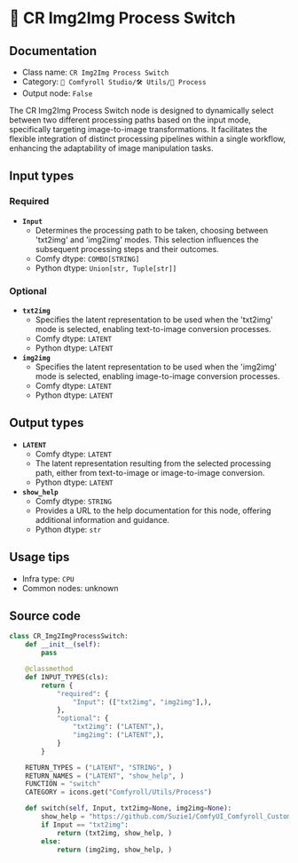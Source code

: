 # 🔂 CR Img2Img Process Switch
## Documentation
- Class name: `CR Img2Img Process Switch`
- Category: `🧩 Comfyroll Studio/🛠️ Utils/🔂 Process`
- Output node: `False`

The CR Img2Img Process Switch node is designed to dynamically select between two different processing paths based on the input mode, specifically targeting image-to-image transformations. It facilitates the flexible integration of distinct processing pipelines within a single workflow, enhancing the adaptability of image manipulation tasks.
## Input types
### Required
- **`Input`**
    - Determines the processing path to be taken, choosing between 'txt2img' and 'img2img' modes. This selection influences the subsequent processing steps and their outcomes.
    - Comfy dtype: `COMBO[STRING]`
    - Python dtype: `Union[str, Tuple[str]]`
### Optional
- **`txt2img`**
    - Specifies the latent representation to be used when the 'txt2img' mode is selected, enabling text-to-image conversion processes.
    - Comfy dtype: `LATENT`
    - Python dtype: `LATENT`
- **`img2img`**
    - Specifies the latent representation to be used when the 'img2img' mode is selected, enabling image-to-image conversion processes.
    - Comfy dtype: `LATENT`
    - Python dtype: `LATENT`
## Output types
- **`LATENT`**
    - Comfy dtype: `LATENT`
    - The latent representation resulting from the selected processing path, either from text-to-image or image-to-image conversion.
    - Python dtype: `LATENT`
- **`show_help`**
    - Comfy dtype: `STRING`
    - Provides a URL to the help documentation for this node, offering additional information and guidance.
    - Python dtype: `str`
## Usage tips
- Infra type: `CPU`
- Common nodes: unknown


## Source code
```python
class CR_Img2ImgProcessSwitch:
    def __init__(self):
        pass

    @classmethod
    def INPUT_TYPES(cls):
        return {
            "required": {
                "Input": (["txt2img", "img2img"],),
            },
            "optional": {
                "txt2img": ("LATENT",),
                "img2img": ("LATENT",),
            }
        }

    RETURN_TYPES = ("LATENT", "STRING", )
    RETURN_NAMES = ("LATENT", "show_help", )
    FUNCTION = "switch"
    CATEGORY = icons.get("Comfyroll/Utils/Process")

    def switch(self, Input, txt2img=None, img2img=None):
        show_help = "https://github.com/Suzie1/ComfyUI_Comfyroll_CustomNodes/wiki/Process-Nodes#cr-img2img-process-switch"
        if Input == "txt2img":
            return (txt2img, show_help, )
        else:
            return (img2img, show_help, )            

```
